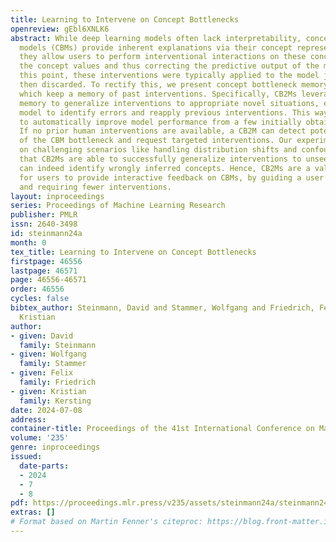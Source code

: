 ```yaml
---
title: Learning to Intervene on Concept Bottlenecks
openreview: gEbl6XNLK6
abstract: While deep learning models often lack interpretability, concept bottleneck
  models (CBMs) provide inherent explanations via their concept representations. Moreover,
  they allow users to perform interventional interactions on these concepts by updating
  the concept values and thus correcting the predictive output of the model. Up to
  this point, these interventions were typically applied to the model just once and
  then discarded. To rectify this, we present concept bottleneck memory models (CB2Ms),
  which keep a memory of past interventions. Specifically, CB2Ms leverage a two-fold
  memory to generalize interventions to appropriate novel situations, enabling the
  model to identify errors and reapply previous interventions. This way, a CB2M learns
  to automatically improve model performance from a few initially obtained interventions.
  If no prior human interventions are available, a CB2M can detect potential mistakes
  of the CBM bottleneck and request targeted interventions. Our experimental evaluations
  on challenging scenarios like handling distribution shifts and confounded data demonstrate
  that CB2Ms are able to successfully generalize interventions to unseen data and
  can indeed identify wrongly inferred concepts. Hence, CB2Ms are a valuable tool
  for users to provide interactive feedback on CBMs, by guiding a user’s interaction
  and requiring fewer interventions.
layout: inproceedings
series: Proceedings of Machine Learning Research
publisher: PMLR
issn: 2640-3498
id: steinmann24a
month: 0
tex_title: Learning to Intervene on Concept Bottlenecks
firstpage: 46556
lastpage: 46571
page: 46556-46571
order: 46556
cycles: false
bibtex_author: Steinmann, David and Stammer, Wolfgang and Friedrich, Felix and Kersting,
  Kristian
author:
- given: David
  family: Steinmann
- given: Wolfgang
  family: Stammer
- given: Felix
  family: Friedrich
- given: Kristian
  family: Kersting
date: 2024-07-08
address:
container-title: Proceedings of the 41st International Conference on Machine Learning
volume: '235'
genre: inproceedings
issued:
  date-parts:
  - 2024
  - 7
  - 8
pdf: https://proceedings.mlr.press/v235/assets/steinmann24a/steinmann24a.pdf
extras: []
# Format based on Martin Fenner's citeproc: https://blog.front-matter.io/posts/citeproc-yaml-for-bibliographies/
---
```

